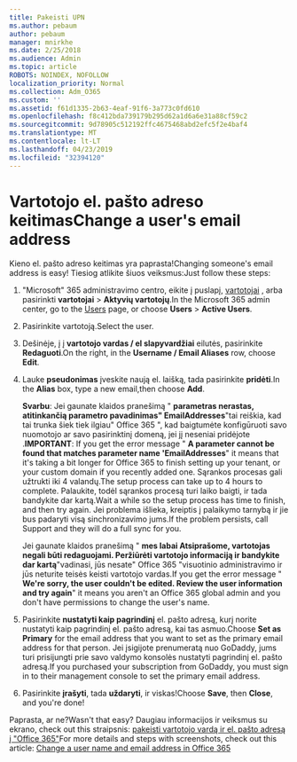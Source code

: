 ```yaml
---
title: Pakeisti UPN
ms.author: pebaum
author: pebaum
manager: mnirkhe
ms.date: 2/25/2018
ms.audience: Admin
ms.topic: article
ROBOTS: NOINDEX, NOFOLLOW
localization_priority: Normal
ms.collection: Adm_O365
ms.custom: ''
ms.assetid: f61d1335-2b63-4eaf-91f6-3a773c0fd610
ms.openlocfilehash: f8c412bda739179b295d62a1d6a6e31a88cf59c2
ms.sourcegitcommit: 9d78905c512192ffc4675468abd2efc5f2e4baf4
ms.translationtype: MT
ms.contentlocale: lt-LT
ms.lasthandoff: 04/23/2019
ms.locfileid: "32394120"
---
```

# <a name="change-a-users-email-address"></a><span data-ttu-id="25af2-102">Vartotojo el. pašto adreso keitimas</span><span class="sxs-lookup"><span data-stu-id="25af2-102">Change a user's email address</span></span>

<span data-ttu-id="25af2-103">Kieno el. pašto adreso keitimas yra paprasta!</span><span class="sxs-lookup"><span data-stu-id="25af2-103">Changing someone's email address is easy!</span></span> <span data-ttu-id="25af2-104">Tiesiog atlikite šiuos veiksmus:</span><span class="sxs-lookup"><span data-stu-id="25af2-104">Just follow these steps:</span></span>
  
1. <span data-ttu-id="25af2-105">"Microsoft" 365 administravimo centro, eikite į puslapį, [vartotojai](https://go.microsoft.com/fwlink/p/?linkid=834822) , arba pasirinkti **vartotojai** \> **Aktyvių vartotojų**.</span><span class="sxs-lookup"><span data-stu-id="25af2-105">In the Microsoft 365 admin center, go to the [Users](https://go.microsoft.com/fwlink/p/?linkid=834822) page, or choose **Users** \> **Active Users**.</span></span>
    
2. <span data-ttu-id="25af2-106">Pasirinkite vartotoją.</span><span class="sxs-lookup"><span data-stu-id="25af2-106">Select the user.</span></span>
    
3. <span data-ttu-id="25af2-107">Dešinėje, į į **vartotojo vardas / el slapyvardžiai** eilutės, pasirinkite **Redaguoti**.</span><span class="sxs-lookup"><span data-stu-id="25af2-107">On the right, in the **Username / Email Aliases** row, choose **Edit**.</span></span>
    
4. <span data-ttu-id="25af2-108">Lauke **pseudonimas** įveskite naują el. laišką, tada pasirinkite **pridėti**.</span><span class="sxs-lookup"><span data-stu-id="25af2-108">In the **Alias** box, type a new email,then choose **Add**.</span></span>
    
    <span data-ttu-id="25af2-109">**Svarbu**: Jei gaunate klaidos pranešimą " **parametras nerastas, atitinkančią parametro pavadinimas" EmailAddresses**"tai reiškia, kad tai trunka šiek tiek ilgiau" Office 365 ", kad baigtumėte konfigūruoti savo nuomotojo ar savo pasirinktinį domeną, jei jį neseniai pridėjote .</span><span class="sxs-lookup"><span data-stu-id="25af2-109">**IMPORTANT**: If you get the error message " **A parameter cannot be found that matches parameter name 'EmailAddresses**" it means that it's taking a bit longer for Office 365 to finish setting up your tenant, or your custom domain if you recently added one.</span></span> <span data-ttu-id="25af2-110">Sąrankos procesas gali užtrukti iki 4 valandų.</span><span class="sxs-lookup"><span data-stu-id="25af2-110">The setup process can take up to 4 hours to complete.</span></span> <span data-ttu-id="25af2-111">Palaukite, todėl sąrankos procesą turi laiko baigti, ir tada bandykite dar kartą.</span><span class="sxs-lookup"><span data-stu-id="25af2-111">Wait a while so the setup process has time to finish, and then try again.</span></span> <span data-ttu-id="25af2-112">Jei problema išlieka, kreiptis į palaikymo tarnybą ir jie bus padaryti visą sinchronizavimo jums.</span><span class="sxs-lookup"><span data-stu-id="25af2-112">If the problem persists, call Support and they will do a full sync for you.</span></span>
    
    <span data-ttu-id="25af2-113">Jei gaunate klaidos pranešimą " **mes labai Atsiprašome, vartotojas negali būti redaguojami. Peržiūrėti vartotojo informaciją ir bandykite dar kartą**"vadinasi, jūs nesate" Office 365 "visuotinio administravimo ir jūs neturite teisės keisti vartotojo vardas.</span><span class="sxs-lookup"><span data-stu-id="25af2-113">If you get the error message " **We're sorry, the user couldn't be edited. Review the user information and try again**" it means you aren't an Office 365 global admin and you don't have permissions to change the user's name.</span></span>
    
5. <span data-ttu-id="25af2-114">Pasirinkite **nustatyti kaip pagrindinį** el. pašto adresą, kurį norite nustatyti kaip pagrindinį el. pašto adresą, kai tas asmuo.</span><span class="sxs-lookup"><span data-stu-id="25af2-114">Choose **Set as Primary** for the email address that you want to set as the primary email address for that person.</span></span> <span data-ttu-id="25af2-115">Jei įsigijote prenumeratą nuo GoDaddy, jums turi prisijungti prie savo valdymo konsolės nustatyti pagrindinį el. pašto adresą.</span><span class="sxs-lookup"><span data-stu-id="25af2-115">If you purchased your subscription from GoDaddy, you must sign in to their management console to set the primary email address.</span></span> 
    
6. <span data-ttu-id="25af2-116">Pasirinkite **įrašyti**, tada **uždaryti**, ir viskas!</span><span class="sxs-lookup"><span data-stu-id="25af2-116">Choose **Save**, then **Close**, and you're done!</span></span>
    
<span data-ttu-id="25af2-117">Paprasta, ar ne?</span><span class="sxs-lookup"><span data-stu-id="25af2-117">Wasn't that easy?</span></span> <span data-ttu-id="25af2-118">Daugiau informacijos ir veiksmus su ekrano, check out this straipsnis: [pakeisti vartotojo vardą ir el. pašto adresą į "Office 365"](https://support.office.com/article/Change-a-user-name-and-email-address-in-Office-365-fb5ac074-e203-4e1f-9843-b9d1a3e03297.aspx)</span><span class="sxs-lookup"><span data-stu-id="25af2-118">For more details and steps with screenshots, check out this article: [Change a user name and email address in Office 365](https://support.office.com/article/Change-a-user-name-and-email-address-in-Office-365-fb5ac074-e203-4e1f-9843-b9d1a3e03297.aspx)</span></span>
  

